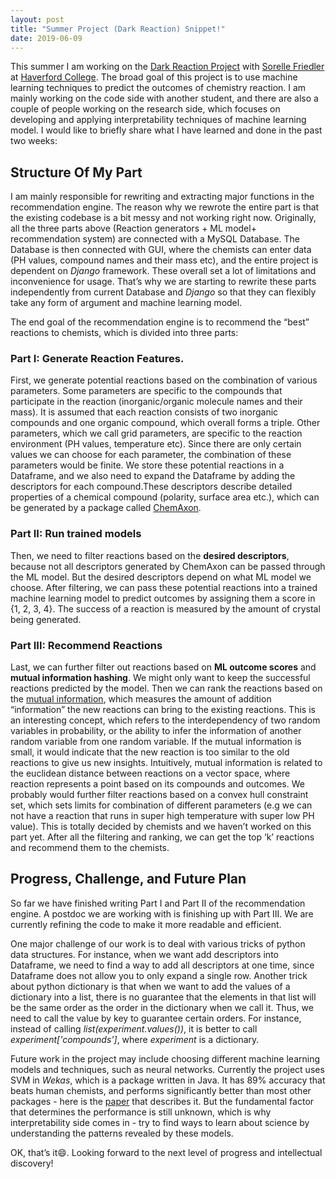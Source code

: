 ```yaml
---
layout: post
title: "Summer Project (Dark Reaction) Snippet!"
date: 2019-06-09
---
```


This summer I am working on the [Dark Reaction Project](https://darkreactions.haverford.edu/) with [Sorelle Friedler](http://sorelle.friedler.net/) at [Haverford College](https://www.haverford.edu/). The broad goal of this project is to use machine learning techniques to predict the outcomes of chemistry reaction. I am mainly working on the code side with another student, and there are also a couple of people working on the research side, which focuses on developing and applying interpretability techniques of machine learning model. I would like to briefly share what I have learned and done in the past two weeks:

## Structure Of My Part

I am mainly responsible for rewriting and extracting major functions in the recommendation engine. The reason why we rewrote the entire part is that the existing codebase is a bit messy and not working right now. Originally, all the three parts above (Reaction generators + ML model+ recommendation system) are connected with a MySQL Database. The Database is then connected with GUI, where the chemists can enter data (PH values, compound names and their mass etc), and the entire project is dependent on *Django* framework. These overall set a lot of limitations and inconvenience for usage. That’s why we are starting to rewrite these parts independently from current Database and *Django* so that they can flexibly take any form of argument and machine learning model.

The end goal of the recommendation engine is to recommend the “best” reactions to chemists, which is divided into three parts:

### Part I: Generate Reaction Features.

First, we generate potential reactions based on the combination of various parameters. Some parameters are specific to the compounds that participate in the reaction (inorganic/organic molecule names and their mass). It is assumed that each reaction consists of two inorganic compounds and one organic compound, which overall forms a triple. Other parameters, which we call grid parameters, are specific to the reaction environment (PH values, temperature etc). Since there are only certain values we can choose for each parameter, the combination of these parameters would be finite. We store these potential reactions in a Dataframe, and we also need to expand the Dataframe by adding the descriptors for each compound.These descriptors describe detailed properties of a chemical compound (polarity, surface area etc.), which can be generated by a package called [ChemAxon](https://chemaxon.com/).

### Part II: Run trained models

Then, we need to filter reactions based on the **desired descriptors**, because not all descriptors generated by ChemAxon can be passed through the ML model. But the desired descriptors depend on what ML model we choose. After filtering, we can pass these potential reactions into a trained machine learning model to predict outcomes by assigning them a score in {1, 2, 3, 4}. The success of a reaction is measured by the amount of crystal being generated.  

### Part III: Recommend Reactions

Last, we can further filter out reactions based on **ML outcome scores** and **mutual information hashing**. We might only want to keep the successful reactions predicted by the model. Then we can rank the reactions based on the [mutual information](https://en.wikipedia.org/wiki/Mutual_information), which measures the amount of addition “information” the new reactions can bring to the existing reactions. This is an interesting concept, which refers to the interdependency of two random variables in probability, or the ability to infer the information of another random variable from one random variable.  If the mutual information is small, it  would indicate that the new reaction is too similar to the old reactions to give us new insights. Intuitively, mutual information is related to the euclidean distance between reactions on a vector space, where reaction represents a point based on its compounds and outcomes. We probably would further filter reactions based on a convex hull constraint set, which sets limits for combination of different parameters (e.g we can not have a reaction that runs in super high temperature with super low PH value). This is totally decided by chemists and we haven’t worked on this part yet. After all the filtering and ranking, we can get the top ‘k’ reactions and recommend them to the chemists.

## Progress, Challenge, and Future Plan

So far we have finished writing Part I and Part II of the recommendation engine. A postdoc we are working with is finishing up with Part III. We are currently refining the code to make it more readable and efficient.

One major challenge of our work is to deal with various tricks of python data structures. For instance, when we want add descriptors into Dataframe, we need to find a way to add all descriptors at one time, since Dataframe does not allow you to only expand a single row. Another trick about python dictionary is that when we want to add the values of a dictionary into a list, there is no guarantee that the elements in that list will be the same order as the order in the dictionary when we call it. Thus, we need to call the value by key to guarantee certain orders. For instance,  instead of calling *list(experiment.values())*, it is better to call *experiment['compounds']*, where *experiment* is a dictionary.

Future work in the project may include choosing different machine learning models and techniques, such as neural networks. Currently the project uses SVM in *Wekas*, which is a package written in Java. It has 89% accuracy that beats human chemists, and performs significantly better than most other packages - here is the [paper](https://www.nature.com/articles/nature17439) that describes it. But the fundamental factor that determines the performance is still unknown, which is why interpretability side comes in - try to find ways to learn about science by understanding the patterns revealed by these models.

OK, that’s it😄. Looking forward to the next level of progress and intellectual discovery!
